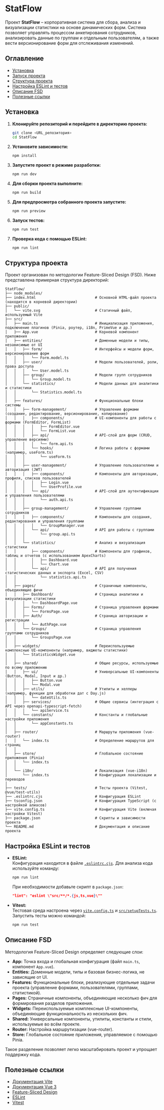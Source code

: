# StatFlow

Проект **StatFlow** – корпоративная система для сбора, анализа и визуализации статистики на основе динамических форм. Система позволяет управлять процессом анкетирования сотрудников, анализировать данные по группам и отдельным пользователям, а также вести версионирование форм для отслеживания изменений.

## Оглавление

- [Установка](#установка)
- [Запуск проекта](#запуск-проекта)
- [Структура проекта](#структура-проекта)
- [Настройка ESLint и тестов](#настройка-eslint-и-тестов)
- [Описание FSD](#описание-fsd)
- [Полезные ссылки](#полезные-ссылки)

## Установка

1. **Клонируйте репозиторий и перейдите в директорию проекта:**

   ```bash
   git clone <URL_репозитория>
   cd StatFlow
   ```

2. **Установите зависимости:**

   ```bash
   npm install
   ```

3. **Запустите проект в режиме разработки:**

   ```bash
   npm run dev
   ```

4. **Для сборки проекта выполните:**

   ```bash
   npm run build
   ```

5. **Для предпросмотра собранного проекта запустите:**

   ```bash
   npm run preview
   ```

6. **Запуск тестов:**

   ```bash
   npm run test
   ```

7. **Проверка кода с помощью ESLint:**

   ```bash
   npm run lint
   ```

## Структура проекта

Проект организован по методологии Feature-Sliced Design (FSD). Ниже представлена примерная структура директорий:

```plaintext
StatFlow/
├── node_modules/
├── index.html                           # Основной HTML-файл проекта (находится в корневой директории)
├── public/
│   └── vite.svg                         # Статичный файл, используемый Vite
├── src/
│   ├── main.ts                          # Инициализация приложения, подключение плагинов (Pinia, роутер, i18n, PrimeVue и др.)
│   ├── App.vue                          # Корневой компонент приложения
│   ├── entities/                        # Доменные модели и типы, независимые от UI
│   │   ├── form/                        # Интерфейсы и модели форм, версионирование форм
│   │   │   └── Form.model.ts
│   │   ├── user/                        # Модели пользователей, роли, права доступа
│   │   │   └── User.model.ts
│   │   ├── group/                       # Модели групп сотрудников
│   │   │   └── Group.model.ts
│   │   └── statistics/                  # Модели данных для аналитики и статистики
│   │       └── Statistics.model.ts
│   │
│   ├── features/                        # Функциональные блоки системы
│   │   ├── form-management/             # Управление формами (создание, редактирование, версионирование, копирование)
│   │   │   ├── components/              # UI-компоненты для работы с формами (FormEditor, FormList)
│   │   │   │   ├── FormEditor.vue
│   │   │   │   └── FormList.vue
│   │   │   ├── api/                     # API-слой для форм (CRUD, управление версиями)
│   │   │   │   └── form.api.ts
│   │   │   └── hooks/                   # Логика работы с формами (например, useForm.ts)
│   │   │       └── useForm.ts
│   │   │
│   │   ├── user-management/             # Управление пользователями и авторизация (JWT)
│   │   │   ├── components/              # Компоненты для авторизации, профиля, списков пользователей
│   │   │   │   ├── Login.vue
│   │   │   │   └── UserProfile.vue
│   │   │   └── api/                     # API-слой для аутентификации и управления пользователями
│   │   │       └── auth.api.ts
│   │   │
│   │   ├── group-management/            # Управление группами сотрудников
│   │   │   ├── components/              # Компоненты для создания, редактирования и управления группами
│   │   │   │   └── GroupManager.vue
│   │   │   └── api/                     # API для работы с группами
│   │   │       └── group.api.ts
│   │   │
│   │   └── statistics/                  # Анализ и визуализация статистики
│   │       ├── components/              # Компоненты для графиков, таблиц и отчетов (с использованием ApexCharts)
│   │       │   ├── Dashboard.vue
│   │       │   └── Chart.vue
│   │       └── api/                     # API для получения статистических данных и экспорта (Excel, CSV)
│   │           └── statistics.api.ts
│   │
│   ├── pages/                           # Страничные компоненты, объединяющие фичи
│   │   ├── Dashboard/                   # Страница аналитики и визуализации статистики
│   │   │   └── DashboardPage.vue
│   │   ├── Forms/                       # Страница управления формами
│   │   │   └── FormsPage.vue
│   │   ├── Auth/                        # Страница авторизации и регистрации
│   │   │   └── AuthPage.vue
│   │   └── Groups/                      # Страница управления группами сотрудников
│   │       └── GroupsPage.vue
│   │
│   ├── widgets/                         # Переиспользуемые комплексные UI-компоненты (например, виджеты статистики)
│   │   └── StatisticsWidget.vue
│   │
│   ├── shared/                          # Общие ресурсы, используемые по всему приложению
│   │   ├── ui/                          # Универсальные UI-компоненты (Button, Modal, Input и др.)
│   │   │   ├── Button.vue
│   │   │   └── Modal.vue
│   │   ├── utils/                       # Утилиты и хелперы (например, функции для обработки дат с Day.js)
│   │   │   └── dateUtils.ts
│   │   ├── services/                    # Общие сервисы (интеграция с API через openapi-typescript-fetch)
│   │   │   └── apiService.ts
│   │   └── constants/                   # Константы и глобальные настройки приложения
│   │       └── appConstants.ts
│   │
│   ├── router/                          # Маршруты приложения (vue-router)
│   │   └── index.ts                     # Определение маршрутов для страниц
│   │
│   ├── store/                           # Глобальное состояние приложения (Pinia)
│   │   └── index.ts
│   │
│   └── i18n/                            # Локализация (vue-i18n)
│       └── index.ts                     # Конфигурация локализации и переводов
│
├── tests/                               # Тесты проекта (Vitest, @vue/test-utils)
├── .eslintrc.cjs                        # Конфигурация ESLint
├── tsconfig.json                        # Конфигурация TypeScript (с настройкой алиасов)
├── vite.config.ts                       # Конфигурация Vite (включая настройки Vitest)
├── package.json                         # Скрипты и зависимости проекта
└── README.md                            # Документация и описание проекта
```

## Настройка ESLint и тестов

- **ESLint:**  
  Конфигурация находится в файле [`.eslintrc.cjs`](./.eslintrc.cjs). Для анализа кода используйте команду:
  ```bash
  npm run lint
  ```
  При необходимости добавьте скрипт в `package.json`:
  ```json
  "lint": "eslint \"src/**/*.{js,ts,vue}\""
  ```

- **Vitest:**  
  Тестовая среда настроена через [`vite.config.ts`](./vite.config.ts) и [`src/setupTests.ts`](./src/setupTests.ts). Запустить тесты можно командой:
  ```bash
  npm run test
  ```

## Описание FSD

Методология Feature-Sliced Design определяет следующие слои:

- **App:** Точка входа и глобальная конфигурация (файл `main.ts`, компонент `App.vue`).
- **Entities:** Доменные модели, типы и базовая бизнес-логика, не зависящие от UI.
- **Features:** Функциональные блоки, реализующие отдельные задачи проекта (управление формами, пользователями, группами, статистикой).
- **Pages:** Страничные компоненты, объединяющие несколько фич для формирования разделов приложения.
- **Widgets:** Переиспользуемые комплексные UI-компоненты, объединяющие функциональность из нескольких фич.
- **Shared:** Универсальные компоненты, утилиты, константы и стили, используемые во всём проекте.
- **Router:** Настройка маршрутизации (vue-router).
- **Store:** Глобальное состояние приложения, управляемое с помощью Pinia.

Такое разделение позволяет легко масштабировать проект и упрощает поддержку кода.

## Полезные ссылки

- [Документация Vite](https://vitejs.dev)
- [Документация Vue 3](https://v3.vuejs.org)
- [Feature-Sliced Design](https://feature-sliced.design/ru/)
- [ESLint](https://eslint.org)
- [Vitest](https://vitest.dev)